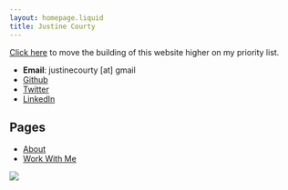 ```yaml
---
layout: homepage.liquid
title: Justine Courty
---
```


[Click here](#) to move the building of this website higher on my priority list.

- **Email**: justinecourty [at] gmail
- [Github](https://github.com/galvanic)
- [Twitter](https://twitter.com/justinecourty)
- [LinkedIn](https://www.linkedin.com/pub/justine-courty/64/498/b9b)

## Pages

- [About](/pages/about/)
- [Work With Me](/pages/work_with_me/)


<script>
  if (window.location.hostname == 'www.justinecourty.com') {
    var _pixel = new Image(1, 1);
    _pixel.src = "https://d1njr7by8sv5ow.cloudfront.net/sayhi.png?u=" +
        encodeURIComponent(window.location.pathname) +
        (document.referrer ? "&r=" + encodeURIComponent(document.referrer) : "");
  }
</script>
<noscript>
  <img src='https://d1njr7by8sv5ow.cloudfront.net/sayhi.png?u=noscript' />
</noscript>

<script
      data-goatcounter="https://justinec.goatcounter.com/count"
      async
      src="//gc.zgo.at/count.js">
</script>



